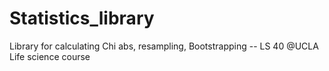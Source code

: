 # Statistics_library

Library for calculating Chi abs, resampling, Bootstrapping -- LS 40 @UCLA Life science course
